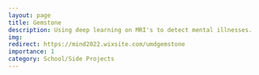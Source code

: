 ```yaml
---
layout: page
title: Gemstone
description: Using deep learning on MRI's to detect mental illnesses.
img:
redirect: https://mind2022.wixsite.com/umdgemstone
importance: 1
category: School/Side Projects
---
```

